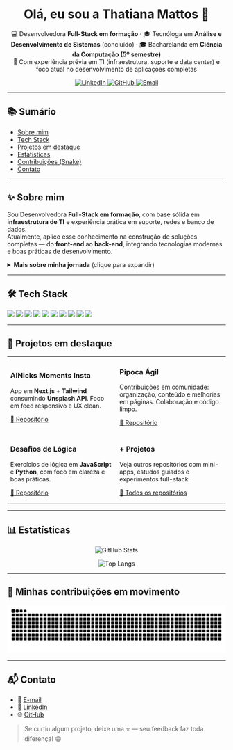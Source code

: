 <!-- HERO -->
<h1 align="center">Olá, eu sou a Thatiana Mattos 👋</h1>

<p align="center">
  💻 Desenvolvedora <b>Full-Stack em formação</b> · 🎓 Tecnóloga em <b>Análise e Desenvolvimento de Sistemas</b> (concluído) · 🎓 Bacharelanda em <b>Ciência da Computação (5º semestre)</b><br/>
  🚀 Com experiência prévia em TI (infraestrutura, suporte e data center) e foco atual no desenvolvimento de aplicações completas
</p>

<p align="center">
  <!-- botões -->
  <a href="https://www.linkedin.com/in/thatiana-mattos">
    <img src="https://img.shields.io/badge/LinkedIn-0A66C2?style=for-the-badge&logo=linkedin&logoColor=white" alt="LinkedIn"/>
  </a>
  <a href="https://github.com/ThatianaMattos">
    <img src="https://img.shields.io/badge/GitHub-111?style=for-the-badge&logo=github&logoColor=white" alt="GitHub"/>
  </a>
  <a href="mailto:thatianamattos25@gmail.com">
    <img src="https://img.shields.io/badge/Email-DB4437?style=for-the-badge&logo=gmail&logoColor=white" alt="Email"/>
  </a>
</p>

---

## 📚 Sumário
- [Sobre mim](#-sobre-mim)
- [Tech Stack](#-tech-stack)
- [Projetos em destaque](#-projetos-em-destaque)
- [Estatísticas](#-estatísticas)
- [Contribuições (Snake)](#-minhas-contribuições-em-movimento)
- [Contato](#-contato)

---

## ✨ Sobre mim
Sou Desenvolvedora **Full-Stack em formação**, com base sólida em **infraestrutura de TI** e experiência prática em suporte, redes e banco de dados.  
Atualmente, aplico esse conhecimento na construção de soluções completas — do **front-end** ao **back-end**, integrando tecnologias modernas e boas práticas de desenvolvimento.  

<details>
  <summary><b>Mais sobre minha jornada</b> (clique para expandir)</summary>

- 🎯 **Objetivo**: primeira oportunidade como Desenvolvedora Full-Stack Júnior  
- 🧠 **Formação**: Tecnóloga em ADS (concluído) + Bacharelado em Ciência da Computação (5º semestre)  
- 🧩 **Experiência prévia**: 20 anos em TI (infra, suporte e data center) — disciplina, organização e visão sistêmica  
- 🧑‍💻 **Stack atual**: React, Tailwind, Node.js, MySQL, PostgreSQL, Git/GitHub  
- 🌱 **Diferenciais**: aprendizado contínuo, resiliência e foco em boas práticas de código  
</details>

---

## 🛠 Tech Stack
<p>
  <!-- Front -->
  <img src="https://img.shields.io/badge/HTML5-e34f26?logo=html5&logoColor=white&style=for-the-badge" />
  <img src="https://img.shields.io/badge/CSS3-1572B6?logo=css3&logoColor=white&style=for-the-badge" />
  <img src="https://img.shields.io/badge/JavaScript-f7df1e?logo=javascript&logoColor=222&style=for-the-badge" />
  <img src="https://img.shields.io/badge/React-20232a?logo=react&logoColor=61DAFB&style=for-the-badge" />
  <img src="https://img.shields.io/badge/Tailwind-0ea5e9?logo=tailwindcss&logoColor=white&style=for-the-badge" />
  <!-- Back -->
  <img src="https://img.shields.io/badge/Node.js-339933?logo=node.js&logoColor=white&style=for-the-badge" />
  <!-- DB -->
  <img src="https://img.shields.io/badge/MySQL-4479A1?logo=mysql&logoColor=white&style=for-the-badge" />
  <img src="https://img.shields.io/badge/PostgreSQL-4169E1?logo=postgresql&logoColor=white&style=for-the-badge" />
  <!-- Tools -->
  <img src="https://img.shields.io/badge/Git-F05033?logo=git&logoColor=white&style=for-the-badge" />
  <img src="https://img.shields.io/badge/GitHub-111?logo=github&logoColor=white&style=for-the-badge" />
</p>

---

## 📌 Projetos em destaque
<table>
  <tr>
    <td width="50%">
      <h3>AlNicks Moments Insta</h3>
      <p>App em <b>Next.js</b> + <b>Tailwind</b> consumindo <b>Unsplash API</b>. Foco em feed responsivo e UX clean.</p>
      <p><a href="https://github.com/ThatianaMattos/AlNicks-Moments-Insta">🔗 Repositório</a></p>
    </td>
    <td width="50%">
      <h3>Pipoca Ágil</h3>
      <p>Contribuições em comunidade: organização, conteúdo e melhorias em páginas. Colaboração e código limpo.</p>
      <p><a href="https://github.com/ThatianaMattos/Pipoca-Agil">🔗 Repositório</a></p>
    </td>
  </tr>
  <tr>
    <td width="50%">
      <h3>Desafios de Lógica</h3>
      <p>Exercícios de lógica em <b>JavaScript</b> e <b>Python</b>, com foco em clareza e boas práticas.</p>
      <p><a href="https://github.com/ThatianaMattos/Desafios-Logica">🔗 Repositório</a></p>
    </td>
    <td width="50%">
      <h3>+ Projetos</h3>
      <p>Veja outros repositórios com mini-apps, estudos guiados e experimentos full-stack.</p>
      <p><a href="https://github.com/ThatianaMattos?tab=repositories">📂 Todos os repositórios</a></p>
    </td>
  </tr>
</table>

---

## 📊 Estatísticas
<div align="center">

<img 
  src="https://github-readme-stats.vercel.app/api?username=ThatianaMattos&show_icons=true&theme=radical&include_all_commits=true&count_private=true&hide_border=true" 
  alt="GitHub Stats"
/>

<img 
  src="https://github-readme-stats.vercel.app/api/top-langs/?username=ThatianaMattos&layout=compact&theme=radical&hide_border=true&hide=C,C%2B%2B,Cython" 
  alt="Top Langs"
/>

</div>

---

## 🐍 Minhas contribuições em movimento
<picture>
  <source media="(prefers-color-scheme: dark)" srcset="https://raw.githubusercontent.com/ThatianaMattos/ThatianaMattos/output/github-contribution-grid-snake-dark.svg">
  <img alt="snake animation" src="https://raw.githubusercontent.com/ThatianaMattos/ThatianaMattos/output/github-contribution-grid-snake.svg">
</picture>

---

## 📬 Contato
<ul>
  <li>📧 <a href="mailto:thatianamattos25@gmail.com">E-mail</a></li>
  <li>💼 <a href="https://www.linkedin.com/in/thatiana-mattos">LinkedIn</a></li>
  <li>🌐 <a href="https://github.com/ThatianaMattos">GitHub</a></li>
</ul>

> Se curtiu algum projeto, deixe uma ⭐ — seu feedback faz toda diferença! 😄
